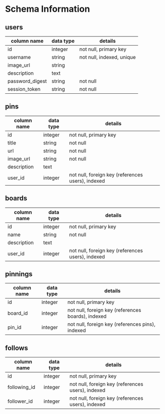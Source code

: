 # Schema Information

## users
column name     | data type | details
----------------|-----------|-----------------------
id              | integer   | not null, primary key
username        | string    | not null, indexed, unique
image_url       | string    |
description     | text      |
password_digest | string    | not null
session_token   | string    | not null

## pins

column name   | data type | details
--------------|-----------|-----------------------
id            | integer   | not null, primary key
title         | string    | not null
url           | string    | not null
image_url     | string    | not null
description   | text      |
user_id       | integer   | not null, foreign key (references users), indexed

## boards
column name | data type | details
------------|-----------|-----------------------
id          | integer   | not null, primary key
name        | string    | not null
description | text      |
user_id     | integer   | not null, foreign key (references users), indexed

## pinnings
column name | data type | details
------------|-----------|-----------------------
id          | integer   | not null, primary key
board_id    | integer   | not null, foreign key (references boards), indexed
pin_id      | integer   | not null, foreign key (references pins), indexed

## follows
column name    | data type | details
---------------|-----------|-----------------------
id             | integer   | not null, primary key
following_id   | integer   | not null, foreign key (references users), indexed
follower_id    | integer   | not null, foreign key (references users), indexed

